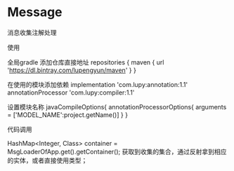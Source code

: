 # Message
消息收集注解处理

使用

全局gradle 添加仓库直接地址
 repositories {
        maven { url 'https://dl.bintray.com/lupengyun/maven' }
 }

在使用的模块添加依赖
implementation 'com.lupy:annotation:1.1'
annotationProcessor 'com.lupy:compiler:1.1'

设置模块名称
javaCompileOptions{
            annotationProcessorOptions{
                arguments = ['MODEL_NAME':project.getName()]
            }
}

代码调用

 HashMap<Integer, Class> container = MsgLoaderOfApp.get().getContainer();
 获取到收集的集合，通过反射拿到相应的实体，或者直接使用类型；
